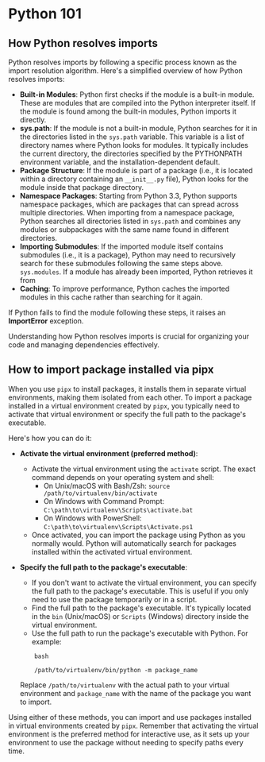 # Python 101

## How Python resolves imports

Python resolves imports by following a specific process known as the import
resolution algorithm. Here's a simplified overview of how Python resolves
imports:

- **Built-in Modules**: Python first checks if the module is a built-in module.
These are modules that are compiled into the Python interpreter itself. If the
module is found among the built-in modules, Python imports it directly.
- **sys.path**: If the module is not a built-in module, Python searches for it
in the directories listed in the `sys.path` variable. This variable is a list
of directory names where Python looks for modules. It typically includes the
current directory, the directories specified by the PYTHONPATH environment
variable, and the installation-dependent default.
- **Package Structure**: If the module is part of a package (i.e., it is
located within a directory containing an `__init__.py` file), Python looks for
the module inside that package directory.
- **Namespace Packages**: Starting from Python 3.3, Python supports namespace
packages, which are packages that can spread across multiple directories. When
importing from a namespace package, Python searches all directories listed in
`sys.path` and combines any modules or subpackages with the same name found in
different directories.
- **Importing Submodules**: If the imported module itself contains submodules
(i.e., it is a package), Python may need to recursively search for these
submodules following the same steps above.
`sys.modules`. If a module has already been imported, Python retrieves it from
- **Caching**: To improve performance, Python caches the imported modules in
this cache rather than searching for it again.

If Python fails to find the module following these steps, it raises an
**ImportError** exception.

Understanding how Python resolves imports is crucial for organizing your code and managing dependencies effectively.

## How to import package installed via pipx

When you use `pipx` to install packages, it installs them in separate virtual
environments, making them isolated from each other. To import a package
installed in a virtual environment created by `pipx`, you typically need to
activate that virtual environment or specify the full path to the package's
executable.

Here's how you can do it:

- **Activate the virtual environment (preferred method)**:
    - Activate the virtual environment using the `activate` script. The exact
    command depends on your operating system and shell:
        - On Unix/macOS with Bash/Zsh: `source /path/to/virtualenv/bin/activate`
        - On Windows with Command Prompt:
        `C:\path\to\virtualenv\Scripts\activate.bat`
        - On Windows with PowerShell: `C:\path\to\virtualenv\Scripts\Activate.ps1`
    - Once activated, you can import the package using Python as you normally
    would. Python will automatically search for packages installed within the
    activated virtual environment.

- **Specify the full path to the package's executable**:
    - If you don't want to activate the virtual environment, you can specify
    the full path to the package's executable. This is useful if you only need
    to use the package temporarily or in a script.
    - Find the full path to the package's executable. It's typically located in
    the `bin` (Unix/macOS) or `Scripts` (Windows) directory inside the virtual
    environment.
    - Use the full path to run the package's executable with Python. For example:

    ```
        bash

        /path/to/virtualenv/bin/python -m package_name
    ```

    Replace `/path/to/virtualenv` with the actual path to your virtual
    environment and `package_name` with the name of the package you want to
    import.

Using either of these methods, you can import and use packages installed in
virtual environments created by `pipx`. Remember that activating the virtual
environment is the preferred method for interactive use, as it sets up your
environment to use the package without needing to specify paths every time.

